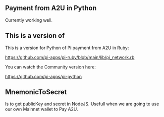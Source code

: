 Payment from A2U in Python
-----------------

Currently working well.

This is a version of
-----------------

This is a version for Python of Pi payment from A2U in Ruby:

https://github.com/pi-apps/pi-ruby/blob/main/lib/pi_network.rb

You can watch the Community version here:

https://github.com/pi-apps/pi-python

MnemonicToSecret
-----------------

Is to get publicKey and secret in NodeJS. Usefull when we are going to use our own Mainnet wallet to Pay A2U.
